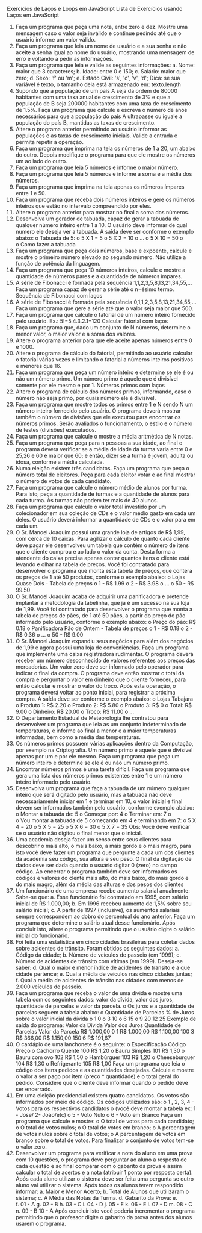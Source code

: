 Exercícios de Laços e Loops em JavaScript
Lista de Exercícios usando Laços em JavaScript
1.	Faça um programa que peça uma nota, entre zero e dez. Mostre uma mensagem caso o valor seja inválido e continue pedindo até que o usuário informe um valor válido. 
2.	Faça um programa que leia um nome de usuário e a sua senha e não aceite a senha igual ao nome do usuário, mostrando uma mensagem de erro e voltando a pedir as informações. 
3.	Faça um programa que leia e valide as seguintes informações:
a.	Nome: maior que 3 caracteres;
b.	Idade: entre 0 e 150;
c.	Salário: maior que zero;
d.	Sexo: 'f' ou 'm';
e.	Estado Civil: 's', 'c', 'v', 'd';
Dica: se sua variável é texto, o tamanho dela está armazenado em: texto.length
4.	Supondo que a população de um país A seja da ordem de 80000 habitantes com uma taxa anual de crescimento de 3% e que a população de B seja 200000 habitantes com uma taxa de crescimento de 1.5%. Faça um programa que calcule e escreva o número de anos necessários para que a população do país A ultrapasse ou iguale a população do país B, mantidas as taxas de crescimento.
5.	Altere o programa anterior permitindo ao usuário informar as populações e as taxas de crescimento iniciais. Valide a entrada e permita repetir a operação.
6.	Faça um programa que imprima na tela os números de 1 a 20, um abaixo do outro. Depois modifique o programa para que ele mostre os números um ao lado do outro.
7.	Faça um programa que leia 5 números e informe o maior número.
8.	Faça um programa que leia 5 números e informe a soma e a média dos números. 
9.	Faça um programa que imprima na tela apenas os números ímpares entre 1 e 50.
10.	Faça um programa que receba dois números inteiros e gere os números inteiros que estão no intervalo compreendido por eles.
11.	Altere o programa anterior para mostrar no final a soma dos números.
12.	Desenvolva um gerador de tabuada, capaz de gerar a tabuada de qualquer número inteiro entre 1 a 10. O usuário deve informar de qual numero ele deseja ver a tabuada. A saída deve ser conforme o exemplo abaixo:
o	Tabuada de 5:
o	5 X 1 = 5
o	5 X 2 = 10
o	...
o	5 X 10 = 50
o	
o	Como fazer a tabuada
13.	Faça um programa que peça dois números, base e expoente, calcule e mostre o primeiro número elevado ao segundo número. Não utilize a função de potência da linguagem. 
14.	Faça um programa que peça 10 números inteiros, calcule e mostre a quantidade de números pares e a quantidade de números ímpares.
15.	A série de Fibonacci é formada pela sequência 1,1,2,3,5,8,13,21,34,55,... Faça um programa capaz de gerar a série até o n−ésimo termo.
Sequência de Fibonacci com laços
16.	A série de Fibonacci é formada pela sequência 0,1,1,2,3,5,8,13,21,34,55,... Faça um programa que gere a série até que o valor seja maior que 500.
17.	Faça um programa que calcule o fatorial de um número inteiro fornecido pelo usuário. Ex.: 5!=5.4.3.2.1=120
Calcular fatorial com laços
18.	Faça um programa que, dado um conjunto de N números, determine o menor valor, o maior valor e a soma dos valores.
19.	Altere o programa anterior para que ele aceite apenas números entre 0 e 1000.
20.	Altere o programa de cálculo do fatorial, permitindo ao usuário calcular o fatorial várias vezes e limitando o fatorial a números inteiros positivos e menores que 16.
21.	Faça um programa que peça um número inteiro e determine se ele é ou não um número primo. Um número primo é aquele que é divisível somente por ele mesmo e por 1.
Números primos com laços
22.	Altere o programa de cálculo dos números primos, informando, caso o número não seja primo, por quais número ele é divisível.
23.	Faça um programa que mostre todos os primos entre 1 e N sendo N um número inteiro fornecido pelo usuário. O programa deverá mostrar também o número de divisões que ele executou para encontrar os números primos. Serão avaliados o funcionamento, o estilo e o número de testes (divisões) executados.
24.	Faça um programa que calcule o mostre a média aritmética de N notas.
25.	Faça um programa que peça para n pessoas a sua idade, ao final o programa devera verificar se a média de idade da turma varia entre 0 e 25,26 e 60 e maior que 60; e então, dizer se a turma é jovem, adulta ou idosa, conforme a média calculada.
26.	Numa eleição existem três candidatos. Faça um programa que peça o número total de eleitores. Peça para cada eleitor votar e ao final mostrar o número de votos de cada candidato.
27.	Faça um programa que calcule o número médio de alunos por turma. Para isto, peça a quantidade de turmas e a quantidade de alunos para cada turma. As turmas não podem ter mais de 40 alunos.
28.	Faça um programa que calcule o valor total investido por um colecionador em sua coleção de CDs e o valor médio gasto em cada um deles. O usuário deverá informar a quantidade de CDs e o valor para em cada um.
29.	O Sr. Manoel Joaquim possui uma grande loja de artigos de R$ 1,99, com cerca de 10 caixas. Para agilizar o cálculo de quanto cada cliente deve pagar ele desenvolveu um tabela que contém o número de itens que o cliente comprou e ao lado o valor da conta. Desta forma a atendente do caixa precisa apenas contar quantos itens o cliente está levando e olhar na tabela de preços. Você foi contratado para desenvolver o programa que monta esta tabela de preços, que conterá os preços de 1 até 50 produtos, conforme o exemplo abaixo:
o	Lojas Quase Dois - Tabela de preços
o	1 - R$ 1.99
o	2 - R$ 3.98
o	...
o	50 - R$ 99.50
30.	O Sr. Manoel Joaquim acaba de adquirir uma panificadora e pretende implantar a metodologia da tabelinha, que já é um sucesso na sua loja de 1,99. Você foi contratado para desenvolver o programa que monta a tabela de preços de pães, de 1 até 50 pães, a partir do preço do pão informado pelo usuário, conforme o exemplo abaixo:
o	Preço do pão: R$ 0.18
o	Panificadora Pão de Ontem - Tabela de preços
o	1 - R$ 0.18
o	2 - R$ 0.36
o	...
o	50 - R$ 9.00
31.	O Sr. Manoel Joaquim expandiu seus negócios para além dos negócios de 1,99 e agora possui uma loja de conveniências. Faça um programa que implemente uma caixa registradora rudimentar. O programa deverá receber um número desconhecido de valores referentes aos preços das mercadorias. Um valor zero deve ser informado pelo operador para indicar o final da compra. O programa deve então mostrar o total da compra e perguntar o valor em dinheiro que o cliente forneceu, para então calcular e mostrar o valor do troco. Após esta operação, o programa deverá voltar ao ponto inicial, para registrar a próxima compra. A saída deve ser conforme o exemplo abaixo:
o	Lojas Tabajara 
o	Produto 1: R$ 2.20
o	Produto 2: R$ 5.80
o	Produto 3: R$ 0
o	Total: R$ 9.00
o	Dinheiro: R$ 20.00
o	Troco: R$ 11.00
o	...
32.	O Departamento Estadual de Meteorologia lhe contratou para desenvolver um programa que leia as um conjunto indeterminado de temperaturas, e informe ao final a menor e a maior temperaturas informadas, bem como a média das temperaturas.
33.	Os números primos possuem várias aplicações dentro da Computação, por exemplo na Criptografia. Um número primo é aquele que é divisível apenas por um e por ele mesmo. Faça um programa que peça um número inteiro e determine se ele é ou não um número primo.
34.	Encontrar números primos é uma tarefa difícil. Faça um programa que gera uma lista dos números primos existentes entre 1 e um número inteiro informado pelo usuário.
35.	Desenvolva um programa que faça a tabuada de um número qualquer inteiro que será digitado pelo usuário, mas a tabuada não deve necessariamente iniciar em 1 e terminar em 10, o valor inicial e final devem ser informados também pelo usuário, conforme exemplo abaixo:
o	Montar a tabuada de: 5
o	Começar por: 4
o	Terminar em: 7
o	
o	Vou montar a tabuada de 5 começando em 4 e terminando em 7:
o	5 X 4 = 20
o	5 X 5 = 25
o	5 X 6 = 30
o	5 X 7 = 35
Obs: Você deve verificar se o usuário não digitou o final menor que o inicial.
36.	Uma academia deseja fazer um senso entre seus clientes para descobrir o mais alto, o mais baixo, a mais gordo e o mais magro, para isto você deve fazer um programa que pergunte a cada um dos clientes da academia seu código, sua altura e seu peso. O final da digitação de dados deve ser dada quando o usuário digitar 0 (zero) no campo código. Ao encerrar o programa também deve ser informados os códigos e valores do clente mais alto, do mais baixo, do mais gordo e do mais magro, além da média das alturas e dos pesos dos clientes
37.	Um funcionário de uma empresa recebe aumento salarial anualmente: Sabe-se que:
a.	Esse funcionário foi contratado em 1995, com salário inicial de R$ 1.000,00;
b.	Em 1996 recebeu aumento de 1,5% sobre seu salário inicial;
c.	A partir de 1997 (inclusive), os aumentos salariais sempre correspondem ao dobro do percentual do ano anterior. Faça um programa que determine o salário atual desse funcionário. Após concluir isto, altere o programa permitindo que o usuário digite o salário inicial do funcionário.
38.	Foi feita uma estatística em cinco cidades brasileiras para coletar dados sobre acidentes de trânsito. Foram obtidos os seguintes dados:
a.	Código da cidade;
b.	Número de veículos de passeio (em 1999);
c.	Número de acidentes de trânsito com vítimas (em 1999). Deseja-se saber:
d.	Qual o maior e menor índice de acidentes de transito e a que cidade pertence;
e.	Qual a média de veículos nas cinco cidades juntas;
f.	Qual a média de acidentes de trânsito nas cidades com menos de 2.000 veículos de passeio.
39.	Faça um programa que receba o valor de uma dívida e mostre uma tabela com os seguintes dados: valor da dívida, valor dos juros, quantidade de parcelas e valor da parcela.
o	Os juros e a quantidade de parcelas seguem a tabela abaixo:
o	Quantidade de Parcelas  % de Juros sobre o valor inicial da dívida
o	1       0
o	3       10
o	6       15
o	9       20
12      25
Exemplo de saída do programa:
Valor da Dívida Valor dos Juros Quantidade de Parcelas  Valor da Parcela
R$ 1.000,00     0               1                       R$  1.000,00
R$ 1.100,00     100             3                       R$    366,00
R$ 1.150,00     150             6                       R$    191,67
40.	O cardápio de uma lanchonete é o seguinte:
o	Especificação   Código  Preço
o	Cachorro Quente 100     R$ 1,20
o	Bauru Simples   101     R$ 1,30
o	Bauru com ovo   102     R$ 1,50
o	Hambúrguer      103     R$ 1,20
o	Cheeseburguer   104     R$ 1,30
o	Refrigerante    105     R$ 1,00
Faça um programa que leia o código dos itens pedidos e as quantidades desejadas. Calcule e mostre o valor a ser pago por item (preço * quantidade) e o total geral do pedido. Considere que o cliente deve informar quando o pedido deve ser encerrado.
41.	Em uma eleição presidencial existem quatro candidatos. Os votos são informados por meio de código. Os códigos utilizados são:
o	1 , 2, 3, 4  - Votos para os respectivos candidatos 
o	(você deve montar a tabela ex: 1 - Jose/ 2- João/etc)
o	5 - Voto Nulo
o	6 - Voto em Branco
Faça um programa que calcule e mostre:
o	O total de votos para cada candidato;
o	O total de votos nulos;
o	O total de votos em branco;
o	A percentagem de votos nulos sobre o total de votos;
o	A percentagem de votos em branco sobre o total de votos. Para finalizar o conjunto de votos tem-se o valor zero.
42.	Desenvolver um programa para verificar a nota do aluno em uma prova com 10 questões, o programa deve perguntar ao aluno a resposta de cada questão e ao final comparar com o gabarito da prova e assim calcular o total de acertos e a nota (atribuir 1 ponto por resposta certa). Após cada aluno utilizar o sistema deve ser feita uma pergunta se outro aluno vai utilizar o sistema. Após todos os alunos terem respondido informar:
a.	Maior e Menor Acerto;
b.	Total de Alunos que utilizaram o sistema;
c.	A Média das Notas da Turma.
d.	Gabarito da Prova:
e.	
f.	01 - A
g.	02 - B
h.	03 - C
i.	04 - D
j.	05 - E
k.	06 - E
l.	07 - D
m.	08 - C
n.	09 - B
10 - A
Após concluir isto você poderia incrementar o programa permitindo que o professor digite o gabarito da prova antes dos alunos usarem o programa.
